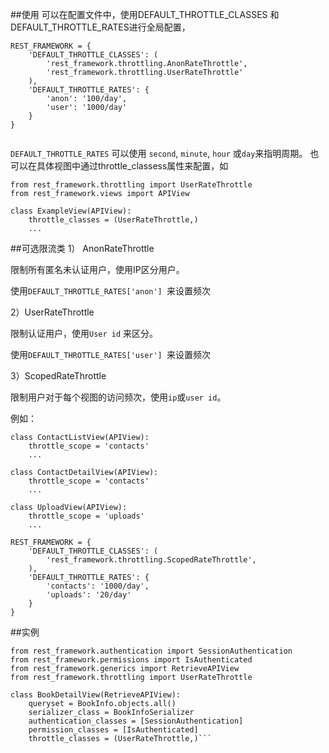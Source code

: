 
##使用
可以在配置文件中，使用DEFAULT_THROTTLE_CLASSES 和 DEFAULT_THROTTLE_RATES进行全局配置，

```
REST_FRAMEWORK = {
    'DEFAULT_THROTTLE_CLASSES': (
        'rest_framework.throttling.AnonRateThrottle',
        'rest_framework.throttling.UserRateThrottle'
    ),
    'DEFAULT_THROTTLE_RATES': {
        'anon': '100/day',
        'user': '1000/day'
    }
}
    
```
```DEFAULT_THROTTLE_RATES``` 可以使用 ```second```, ```minute```, ```hour``` 或```day```来指明周期。
也可以在具体视图中通过throttle_classess属性来配置，如

```
from rest_framework.throttling import UserRateThrottle
from rest_framework.views import APIView

class ExampleView(APIView):
    throttle_classes = (UserRateThrottle,)
    ...
```

##可选限流类
1） AnonRateThrottle

限制所有匿名未认证用户，使用IP区分用户。

使用```DEFAULT_THROTTLE_RATES['anon'] ```来设置频次

2）UserRateThrottle

限制认证用户，使用```User id``` 来区分。

使用```DEFAULT_THROTTLE_RATES['user'] ```来设置频次

3）ScopedRateThrottle

限制用户对于每个视图的访问频次，使用```ip```或```user id```。

例如：

```
class ContactListView(APIView):
    throttle_scope = 'contacts'
    ...

class ContactDetailView(APIView):
    throttle_scope = 'contacts'
    ...

class UploadView(APIView):
    throttle_scope = 'uploads'
    ...
```

```
REST_FRAMEWORK = {
    'DEFAULT_THROTTLE_CLASSES': (
        'rest_framework.throttling.ScopedRateThrottle',
    ),
    'DEFAULT_THROTTLE_RATES': {
        'contacts': '1000/day',
        'uploads': '20/day'
    }
}
```

##实例

```
from rest_framework.authentication import SessionAuthentication
from rest_framework.permissions import IsAuthenticated
from rest_framework.generics import RetrieveAPIView
from rest_framework.throttling import UserRateThrottle

class BookDetailView(RetrieveAPIView):
    queryset = BookInfo.objects.all()
    serializer_class = BookInfoSerializer
    authentication_classes = [SessionAuthentication]
    permission_classes = [IsAuthenticated]
    throttle_classes = (UserRateThrottle,)```


